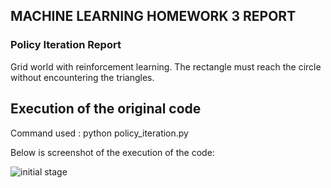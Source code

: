 ## MACHINE LEARNING HOMEWORK 3 REPORT

### Policy Iteration Report

Grid world with reinforcement learning. The rectangle must reach the circle without encountering the triangles.

## Execution of the original code

Command used : python policy_iteration.py

Below is screenshot of the execution of the code:

![**initial stage**
](https://github.com/SANDRAKUMI/Machine-learning-homework/blob/master/grid%20eva1.PNG)





